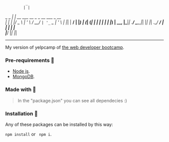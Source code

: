              _                                 
            | |                                
  _   _  ___| |_ __   ___ __ _ _ __ ___  _ __  
 | | | |/ _ \ | '_ \ / __/ _` | '_ ` _ \| '_ \ 
 | |_| |  __/ | |_) | (_| (_| | | | | | | |_) |
  \__, |\___|_| .__/ \___\__,_|_| |_| |_| .__/ 
   __/ |      | |                       | |    
  |___/       |_|                       |_|    
  
---
My version of yelpcamp of [the web developer bootcamp](https://www.udemy.com/course/the-web-developer-bootcamp/).


### Pre-requirements 📝
- [Node js](https://nodejs.org/en/download/).
- [MongoDB](https://docs.mongodb.com/guides/server/install/).


### Made with 🔨
> In the "package.json" you can see all dependecies :)
 

### Installation 🔧
Any of these packages can be installed by this way:

``` npm install ``` or ``` npm i```.
